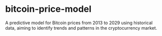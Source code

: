 # bitcoin-price-model
A predictive model for Bitcoin prices from 2013 to 2029 using historical data, aiming to identify trends and patterns in the cryptocurrency market.
